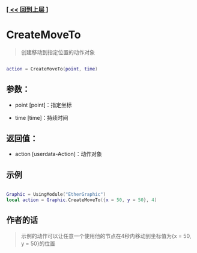 ### [[ << 回到上层 ]](README.md)

# CreateMoveTo

> 创建移动到指定位置的动作对象

```lua

action = CreateMoveTo(point, time)

```

## 参数：

+ point [point]：指定坐标

+ time [time]：持续时间

## 返回值：

+ action [userdata-Action]：动作对象

## 示例

```lua

Graphic = UsingModule("EtherGraphic")
local action = Graphic.CreateMoveTo({x = 50, y = 50}, 4)

```

## 作者的话

> 示例的动作可以让任意一个使用他的节点在4秒内移动到坐标值为{x = 50, y = 50}的位置